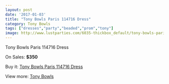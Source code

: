 ```yaml
---
layout: post
date: '2017-01-03'
title: "Tony Bowls Paris 114716 Dress"
category: Tony Bowls
tags: ["dresses","party","beaded","prom","tony"]
image: http://www.lustparties.com/6035-thickbox_default/tony-bowls-paris-114716-dress.jpg
---
```

Tony Bowls Paris 114716 Dress

On Sales: **$350**
<a href="https://www.lustparties.com/en/tony-bowls/2055-tony-bowls-paris-114716-dress.html"><amp-img layout="responsive" width="600" height="600" src="//www.lustparties.com/6035-thickbox_default/tony-bowls-paris-114716-dress.jpg" alt="Tony Bowls Paris 114716 Dress 0" /></a>
<a href="https://www.lustparties.com/en/tony-bowls/2055-tony-bowls-paris-114716-dress.html"><amp-img layout="responsive" width="600" height="600" src="//www.lustparties.com/6036-thickbox_default/tony-bowls-paris-114716-dress.jpg" alt="Tony Bowls Paris 114716 Dress 1" /></a>

Buy it: [Tony Bowls Paris 114716 Dress](https://www.lustparties.com/en/tony-bowls/2055-tony-bowls-paris-114716-dress.html "Tony Bowls Paris 114716 Dress")

View more: [Tony Bowls](https://www.lustparties.com/en/5-tony-bowls "Tony Bowls")